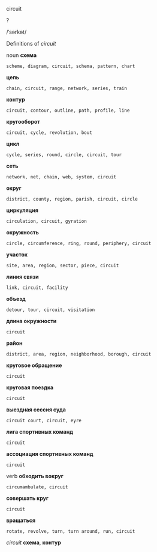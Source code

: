 circuit

?

/ˈsərkət/

Definitions of _circuit_

noun
**схема**

    scheme, diagram, circuit, schema, pattern, chart
**цепь**

    chain, circuit, range, network, series, train
**контур**

    circuit, contour, outline, path, profile, line
**кругооборот**

    circuit, cycle, revolution, bout
**цикл**

    cycle, series, round, circle, circuit, tour
**сеть**

    network, net, chain, web, system, circuit
**округ**

    district, county, region, parish, circuit, circle
**циркуляция**

    circulation, circuit, gyration
**окружность**

    circle, circumference, ring, round, periphery, circuit
**участок**

    site, area, region, sector, piece, circuit
**линия связи**

    link, circuit, facility
**объезд**

    detour, tour, circuit, visitation
**длина окружности**

    circuit
**район**

    district, area, region, neighborhood, borough, circuit
**круговое обращение**

    circuit
**круговая поездка**

    circuit
**выездная сессия суда**

    circuit court, circuit, eyre
**лига спортивных команд**

    circuit
**ассоциация спортивных команд**

    circuit

verb
**обходить вокруг**

    circumambulate, circuit
**совершать круг**

    circuit
**вращаться**

    rotate, revolve, turn, turn around, run, circuit

_circuit_
**схема**, **контур**